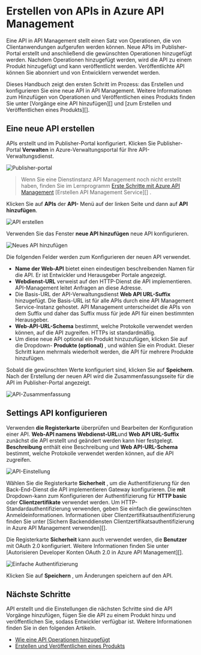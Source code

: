 <properties 
    pageTitle="Erstellen von APIs in Azure API Management" 
    description="Informationen Sie zum Erstellen und Konfigurieren von APIs in Azure API Management." 
    services="api-management" 
    documentationCenter="" 
    authors="steved0x" 
    manager="erikre" 
    editor=""/>

<tags 
    ms.service="api-management" 
    ms.workload="mobile" 
    ms.tgt_pltfrm="na" 
    ms.devlang="na" 
    ms.topic="article" 
    ms.date="10/25/2016" 
    ms.author="sdanie"/>

# <a name="how-to-create-apis-in-azure-api-management"></a>Erstellen von APIs in Azure API Management

Eine API in API Management stellt einen Satz von Operationen, die von Clientanwendungen aufgerufen werden können. Neue APIs im Publisher-Portal erstellt und anschließend die gewünschten Operationen hinzugefügt werden. Nachdem Operationen hinzugefügt werden, wird die API zu einem Produkt hinzugefügt und kann veröffentlicht werden. Veröffentlichte API können Sie abonniert und von Entwicklern verwendet werden.

Dieses Handbuch zeigt den ersten Schritt im Prozess: das Erstellen und konfigurieren Sie eine neue API in API Management. Weitere Informationen zum Hinzufügen von Operationen und Veröffentlichen eines Produkts finden Sie unter [Vorgänge eine API hinzufügen][] und [zum Erstellen und Veröffentlichen eines Produkts][].

## <a name="create-new-api"> </a>Eine neue API erstellen

APIs erstellt und im Publisher-Portal konfiguriert. Klicken Sie Publisher-Portal **Verwalten** in Azure-Verwaltungsportal für Ihre API-Verwaltungsdienst.

![Publisher-portal][api-management-management-console]

>Wenn Sie eine Dienstinstanz API Management noch nicht erstellt haben, finden Sie im Lernprogramm [Erste Schritte mit Azure API Management][] [Erstellen API Management Service][] .

Klicken Sie auf **APIs** der **API-** Menü auf der linken Seite und dann auf **API hinzufügen**.

![API erstellen][api-management-create-api]

Verwenden Sie das Fenster **neue API hinzufügen** neue API konfigurieren.

![Neues API hinzufügen][api-management-add-new-api]

Die folgenden Felder werden zum Konfigurieren der neuen API verwendet.

-   **Name der Web-API** bietet einen eindeutigen beschreibenden Namen für die API. Er ist Entwickler und Herausgeber Portale angezeigt.
-   **Webdienst-URL** verweist auf den HTTP-Dienst die API implementieren. API-Management leitet Anfragen an diese Adresse.
-   Die Basis-URL der API-Verwaltungsdienst **Web API URL-Suffix** hinzugefügt. Die Basis-URL ist für alle APIs durch eine API Management Service-Instanz gehostet. API Management unterscheidet die APIs von dem Suffix und daher das Suffix muss für jede API für einen bestimmten Herausgeber.
-   **Web-API-URL-Schema** bestimmt, welche Protokolle verwendet werden können, auf die API zugreifen. HTTPs ist standardmäßig.
-   Um diese neue API optional ein Produkt hinzuzufügen, klicken Sie auf die Dropdown- **Produkte (optional)** , und wählen Sie ein Produkt. Dieser Schritt kann mehrmals wiederholt werden, die API für mehrere Produkte hinzufügen.

Sobald die gewünschten Werte konfiguriert sind, klicken Sie auf **Speichern**. Nach der Erstellung der neuen API wird die Zusammenfassungsseite für die API im Publisher-Portal angezeigt.

![API-Zusammenfassung][api-management-api-summary]

## <a name="configure-api-settings"> </a>Settings API konfigurieren

Verwenden **die Registerkarte** überprüfen und Bearbeiten der Konfiguration einer API. **Web-API namens** **Webdienst-URL**und **Web API URL-Suffix** zunächst die API erstellt und geändert werden kann hier festgelegt. **Beschreibung** enthält eine Beschreibung und **Web API-URL-Schema** bestimmt, welche Protokolle verwendet werden können, auf die API zugreifen.

![API-Einstellung][api-management-api-settings]

Wählen Sie die Registerkarte **Sicherheit** , um die Authentifizierung für den Back-End-Dienst die API implementieren Gateway konfigurieren. Die **mit** Dropdown-kann zum Konfigurieren der Authentifizierung für **HTTP basic** oder **Clientzertifikate** verwendet werden. Um HTTP-Standardauthentifizierung verwenden, geben Sie einfach die gewünschten Anmeldeinformationen. Informationen über Clientzertifikatsauthentifizierung finden Sie unter [Sichern Backenddiensten Clientzertifikatsauthentifizierung in Azure API Management verwenden][].

Die Registerkarte **Sicherheit** kann auch verwendet werden, die **Benutzer** mit OAuth 2.0 konfiguriert. Weitere Informationen finden Sie unter [Autorisieren Developer Konten OAuth 2.0 in Azure API Management][].

![Einfache Authentifizierung][api-management-api-settings-credentials]

Klicken Sie auf **Speichern** , um Änderungen speichern auf den API.

## <a name="next-steps"> </a>Nächste Schritte

API erstellt und die Einstellungen die nächsten Schritte sind die API Vorgänge hinzufügen, fügen Sie die API zu einem Produkt hinzu und veröffentlichen Sie, sodass Entwickler verfügbar ist. Weitere Informationen finden Sie in den folgenden Artikeln.

-   [Wie eine API Operationen hinzugefügt][]
-   [Erstellen und Veröffentlichen eines Produkts][]





[api-management-create-api]: ./media/api-management-howto-create-apis/api-management-create-api.png
[api-management-management-console]: ./media/api-management-howto-create-apis/api-management-management-console.png
[api-management-add-new-api]: ./media/api-management-howto-create-apis/api-management-add-new-api.png
[api-management-api-settings]: ./media/api-management-howto-create-apis/api-management-api-settings.png
[api-management-api-settings-credentials]: ./media/api-management-howto-create-apis/api-management-api-settings-credentials.png
[api-management-api-summary]: ./media/api-management-howto-create-apis/api-management-api-summary.png
[api-management-echo-operations]: ./media/api-management-howto-create-apis/api-management-echo-operations.png

[What is an API?]: #what-is-api
[Create a new API]: #create-new-api
[Configure API settings]: #configure-api-settings
[Configure API operations]: #configure-api-operations
[Next steps]: #next-steps

[Wie eine API Operationen hinzugefügt]: api-management-howto-add-operations.md
[Erstellen und Veröffentlichen eines Produkts]: api-management-howto-add-products.md

[Erste Schritte mit Azure API Management]: api-management-get-started.md
[Erstellen Sie eine Instanz der API Management service]: api-management-get-started.md#create-service-instance
[Back-End-Services Client mit Zertifikatauthentifizierung in Azure API Management schützen]: api-management-howto-mutual-certificates.md
[Wie autorisieren Developer Konten OAuth 2.0 in Azure API Management]: api-management-howto-oauth2.md